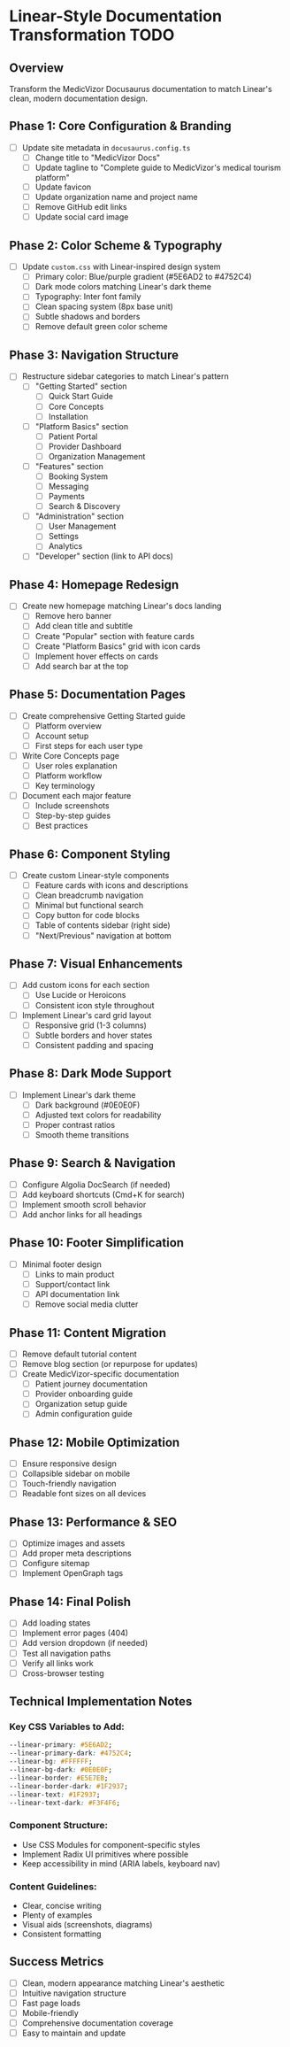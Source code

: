 # Linear-Style Documentation Transformation TODO

## Overview
Transform the MedicVizor Docusaurus documentation to match Linear's clean, modern documentation design.

## Phase 1: Core Configuration & Branding
- [ ] Update site metadata in `docusaurus.config.ts`
  - [ ] Change title to "MedicVizor Docs"
  - [ ] Update tagline to "Complete guide to MedicVizor's medical tourism platform"
  - [ ] Update favicon
  - [ ] Update organization name and project name
  - [ ] Remove GitHub edit links
  - [ ] Update social card image

## Phase 2: Color Scheme & Typography
- [ ] Update `custom.css` with Linear-inspired design system
  - [ ] Primary color: Blue/purple gradient (#5E6AD2 to #4752C4)
  - [ ] Dark mode colors matching Linear's dark theme
  - [ ] Typography: Inter font family
  - [ ] Clean spacing system (8px base unit)
  - [ ] Subtle shadows and borders
  - [ ] Remove default green color scheme

## Phase 3: Navigation Structure
- [ ] Restructure sidebar categories to match Linear's pattern
  - [ ] "Getting Started" section
    - [ ] Quick Start Guide
    - [ ] Core Concepts
    - [ ] Installation
  - [ ] "Platform Basics" section
    - [ ] Patient Portal
    - [ ] Provider Dashboard
    - [ ] Organization Management
  - [ ] "Features" section
    - [ ] Booking System
    - [ ] Messaging
    - [ ] Payments
    - [ ] Search & Discovery
  - [ ] "Administration" section
    - [ ] User Management
    - [ ] Settings
    - [ ] Analytics
  - [ ] "Developer" section (link to API docs)

## Phase 4: Homepage Redesign
- [ ] Create new homepage matching Linear's docs landing
  - [ ] Remove hero banner
  - [ ] Add clean title and subtitle
  - [ ] Create "Popular" section with feature cards
  - [ ] Create "Platform Basics" grid with icon cards
  - [ ] Implement hover effects on cards
  - [ ] Add search bar at the top

## Phase 5: Documentation Pages
- [ ] Create comprehensive Getting Started guide
  - [ ] Platform overview
  - [ ] Account setup
  - [ ] First steps for each user type
- [ ] Write Core Concepts page
  - [ ] User roles explanation
  - [ ] Platform workflow
  - [ ] Key terminology
- [ ] Document each major feature
  - [ ] Include screenshots
  - [ ] Step-by-step guides
  - [ ] Best practices

## Phase 6: Component Styling
- [ ] Create custom Linear-style components
  - [ ] Feature cards with icons and descriptions
  - [ ] Clean breadcrumb navigation
  - [ ] Minimal but functional search
  - [ ] Copy button for code blocks
  - [ ] Table of contents sidebar (right side)
  - [ ] "Next/Previous" navigation at bottom

## Phase 7: Visual Enhancements
- [ ] Add custom icons for each section
  - [ ] Use Lucide or Heroicons
  - [ ] Consistent icon style throughout
- [ ] Implement Linear's card grid layout
  - [ ] Responsive grid (1-3 columns)
  - [ ] Subtle borders and hover states
  - [ ] Consistent padding and spacing

## Phase 8: Dark Mode Support
- [ ] Implement Linear's dark theme
  - [ ] Dark background (#0E0E0F)
  - [ ] Adjusted text colors for readability
  - [ ] Proper contrast ratios
  - [ ] Smooth theme transitions

## Phase 9: Search & Navigation
- [ ] Configure Algolia DocSearch (if needed)
- [ ] Add keyboard shortcuts (Cmd+K for search)
- [ ] Implement smooth scroll behavior
- [ ] Add anchor links for all headings

## Phase 10: Footer Simplification
- [ ] Minimal footer design
  - [ ] Links to main product
  - [ ] Support/contact link
  - [ ] API documentation link
  - [ ] Remove social media clutter

## Phase 11: Content Migration
- [ ] Remove default tutorial content
- [ ] Remove blog section (or repurpose for updates)
- [ ] Create MedicVizor-specific documentation
  - [ ] Patient journey documentation
  - [ ] Provider onboarding guide
  - [ ] Organization setup guide
  - [ ] Admin configuration guide

## Phase 12: Mobile Optimization
- [ ] Ensure responsive design
- [ ] Collapsible sidebar on mobile
- [ ] Touch-friendly navigation
- [ ] Readable font sizes on all devices

## Phase 13: Performance & SEO
- [ ] Optimize images and assets
- [ ] Add proper meta descriptions
- [ ] Configure sitemap
- [ ] Implement OpenGraph tags

## Phase 14: Final Polish
- [ ] Add loading states
- [ ] Implement error pages (404)
- [ ] Add version dropdown (if needed)
- [ ] Test all navigation paths
- [ ] Verify all links work
- [ ] Cross-browser testing

## Technical Implementation Notes

### Key CSS Variables to Add:
```css
--linear-primary: #5E6AD2;
--linear-primary-dark: #4752C4;
--linear-bg: #FFFFFF;
--linear-bg-dark: #0E0E0F;
--linear-border: #E5E7EB;
--linear-border-dark: #1F2937;
--linear-text: #1F2937;
--linear-text-dark: #F3F4F6;
```

### Component Structure:
- Use CSS Modules for component-specific styles
- Implement Radix UI primitives where possible
- Keep accessibility in mind (ARIA labels, keyboard nav)

### Content Guidelines:
- Clear, concise writing
- Plenty of examples
- Visual aids (screenshots, diagrams)
- Consistent formatting

## Success Metrics
- [ ] Clean, modern appearance matching Linear's aesthetic
- [ ] Intuitive navigation structure
- [ ] Fast page loads
- [ ] Mobile-friendly
- [ ] Comprehensive documentation coverage
- [ ] Easy to maintain and update